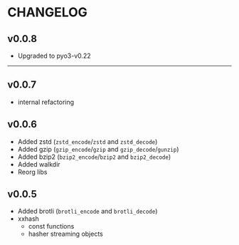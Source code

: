 # CHANGELOG

## v0.0.8

- Upgraded to pyo3-v0.22

___

## v0.0.7

- internal refactoring

## v0.0.6

- Added zstd (`zstd_encode`/`zstd` and `zstd_decode`)
- Added gzip (`gzip_encode`/`gzip` and `gzip_decode`/`gunzip`)
- Added bzip2 (`bzip2_encode`/`bzip2` and `bzip2_decode`)
- Added walkdir
- Reorg libs 

## v0.0.5

- Added brotli (`brotli_encode` and `brotli_decode`)
- xxhash
     - const functions
     - hasher streaming objects
